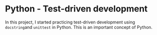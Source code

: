 # Python - Test-driven development
In this project, I started practicing test-driven development using `docstring`and `unittest` in Python.
This is an important concept of Python.
